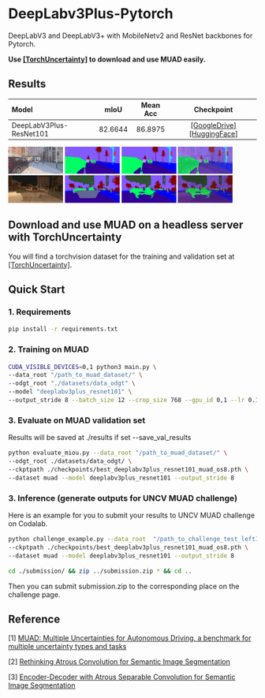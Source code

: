 # DeepLabv3Plus-Pytorch

DeepLabV3 and DeepLabV3+ with MobileNetv2 and ResNet backbones for Pytorch.

**Use [[TorchUncertainty]](https://github.com/ENSTA-U2IS-AI/torch-uncertainty) to download and use MUAD easily.**

## Results


|  Model          | mIoU | Mean Acc  |    Checkpoint    |
| :--------        | :-----------:| :----: | :--------: |
| DeepLabV3Plus-ResNet101     | 82.6644   | 86.8975 |  [[GoogleDrive]](https://drive.google.com/file/d/1buUqaNxHOPcaSpO-nS1UTLTL2FkJAzHd/view)  [[HuggingFace]](https://huggingface.co/Xuanlong/MUAD_DeepLabmodel)   |  

<div>
<img src="samples/0_image.png"   width="22%">
<img src="samples/0_target.png"  width="22%">
<img src="samples/0_pred.png"    width="22%">
<img src="samples/0_overlay.png" width="22%">
</div>

<div>
<img src="samples/55_image.png"   width="22%">
<img src="samples/55_target.png"  width="22%">
<img src="samples/55_pred.png"    width="22%">
<img src="samples/55_overlay.png" width="22%">
</div>

## Download and use MUAD on a headless server with TorchUncertainty

You will find a torchvision dataset for the training and validation set at [[TorchUncertainty]](https://github.com/ENSTA-U2IS-AI/torch-uncertainty).

## Quick Start

### 1. Requirements

```bash
pip install -r requirements.txt
```


### 2. Training on MUAD

```bash
CUDA_VISIBLE_DEVICES=0,1 python3 main.py \
--data_root "/path_to_muad_dataset/" \
--odgt_root "./datasets/data_odgt" \
--model "deeplabv3plus_resnet101" \
--output_stride 8 --batch_size 12 --crop_size 768 --gpu_id 0,1 --lr 0.1 --val_batch_size 2
```

### 3. Evaluate on MUAD validation set
Results will be saved at ./results if set --save_val_results

```bash
python evaluate_miou.py --data_root "/path_to_muad_dataset/" \
--odgt_root ./datasets/data_odgt/ \
--ckptpath ./checkpoints/best_deeplabv3plus_resnet101_muad_os8.pth \
--dataset muad --model deeplabv3plus_resnet101 --output_stride 8
```

### 3. Inference (generate outputs for UNCV MUAD challenge)
Here is an example for you to submit your results to UNCV MUAD challenge on Codalab. 
```bash
python challenge_example.py --data_root  "/path_to_challenge_test_leftImg8bit_folder/" \
--ckptpath ./checkpoints/best_deeplabv3plus_resnet101_muad_os8.pth \
--dataset muad --model deeplabv3plus_resnet101 --output_stride 8
```

```bash
cd ./submission/ && zip ../submission.zip * && cd ..
```
Then you can submit submission.zip to the corresponding place on the challenge page.

## Reference

[1] [MUAD: Multiple Uncertainties for Autonomous Driving, a benchmark for multiple uncertainty types and tasks](https://arxiv.org/abs/2203.01437)

[2] [Rethinking Atrous Convolution for Semantic Image Segmentation](https://arxiv.org/abs/1706.05587)

[3] [Encoder-Decoder with Atrous Separable Convolution for Semantic Image Segmentation](https://arxiv.org/abs/1802.02611)

